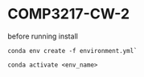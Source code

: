 # COMP3217-CW-2

before running install 

```
conda env create -f environment.yml`
```

```
conda activate <env_name>
```
